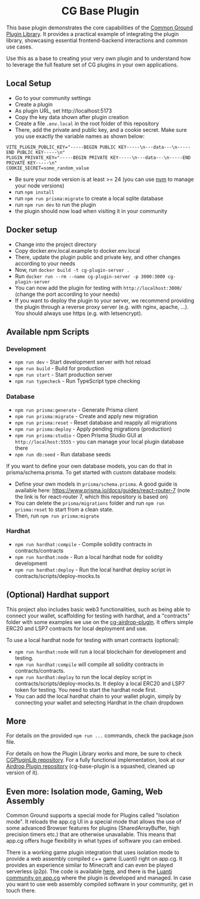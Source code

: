 <div align='center'>
  <h1>CG Base Plugin</h1>
</div>

This base plugin demonstrates the core capabilities of the [Common Ground Plugin Library](https://github.com/Common-Ground-DAO/CGPluginLib). It provides a practical example of integrating the plugin library, showcasing essential frontend-backend interactions and common use cases.

Use this as a base to creating your very own plugin and to understand how to leverage the full feature set of CG plugins in your own applications.


## Local Setup

- Go to your community settings
- Create a plugin
- As plugin URL, set http://localhost:5173
- Copy the key data shown after plugin creation
- Create a file `.env.local` in the root folder of this repository
- There, add the private and public key, and a cookie secret. Make sure you use exactly the variable names as shown below:

```
VITE_PLUGIN_PUBLIC_KEY="-----BEGIN PUBLIC KEY-----\n---data---\n-----END PUBLIC KEY-----\n"
PLUGIN_PRIVATE_KEY="-----BEGIN PRIVATE KEY-----\n---data---\n-----END PRIVATE KEY-----\n"
COOKIE_SECRET=some_random_value
```

- Be sure your node version is at least >= 24 (you can use [nvm](https://github.com/nvm-sh/nvm) to manage your node versions)
- run `npm install`
- run `npm run prisma:migrate` to create a local sqlite database
- run `npm run dev` to run the plugin
- the plugin should now load when visiting it in your community


## Docker setup

- Change into the project directory
- Copy docker.env.local.example to docker.env.local
- There, update the plugin public and private key, and other changes according to your needs
- Now, run `docker build -t cg-plugin-server .`
- Run `docker run --rm --name cg-plugin-server -p 3000:3000 cg-plugin-server`
- You can now add the plugin for testing with `http://localhost:3000/` (change the port according to your needs)
- If you want to deploy the plugin to your server, we recommend providing the plugin through a reverse proxy server (e.g. with nginx, apache, ...). You should always use https (e.g. with letsencrypt).

## Available npm Scripts

### Development
- `npm run dev` - Start development server with hot reload
- `npm run build` - Build for production
- `npm run start` - Start production server
- `npm run typecheck` - Run TypeScript type checking

### Database
- `npm run prisma:generate` - Generate Prisma client
- `npm run prisma:migrate` - Create and apply new migration
- `npm run prisma:reset` - Reset database and reapply all migrations
- `npm run prisma:deploy` - Apply pending migrations (production)
- `npm run prisma:studio` - Open Prisma Studio GUI at `http://localhost:5555` - you can manage your local plugin database there
- `npm run db:seed` - Run database seeds

If you want to define your own database models, you can do that in prisma/schema.prisma. To get started with custom database models:
- Define your own models in `prisma/schema.prisma`. A good guide is available here: https://www.prisma.io/docs/guides/react-router-7 (note the link is for react-router 7, which this repository is based on)
- You can delete the `prisma/migrations` folder and run `npm run prisma:reset` to start from a clean state.
- Then, run `npm run prisma:migrate` 

### Hardhat
- `npm run hardhat:compile` - Compile solidity contracts in contracts/contracts
- `npm run hardhat:node` - Run a local hardhat node for solidity development
- `npm run hardhat:deploy` - Run the local hardhat deploy script in contracts/scripts/deploy-mocks.ts

## (Optional) Hardhat support

This project also includes basic web3 functionalities, such as being able to connect your wallet, scaffolding for testing with hardhat, and a "contracts" folder with some examples we use on the [cg-airdrop-plugin](https://github.com/Common-Ground-DAO/cg-airdrop-plugin). It offers simple ERC20 and LSP7 contracts for local deployment and use.

To use a local hardhat node for testing with smart contracts (optional):
- `npm run hardhat:node` will run a local blockchain for development and testing.
- `npm run hardhat:compile` will compile all solidity contracts in contracts/contracts.
- `npm run hardhat:deploy` to run the local deploy script in contracts/scripts/deploy-mocks.ts. It deploy a local ERC20 and LSP7 token for testing. You need to start the hardhat node first.
- You can add the local hardhat chain to your wallet plugin, simply by connecting your wallet and selecting Hardhat in the chain dropdown

## More

For details on the provided `npm run ...` commands, check the package.json file.

For details on how the Plugin Library works and more, be sure to check [CGPluginLib repository](https://github.com/Common-Ground-DAO/CGPluginLib). For a fully functional implementation, look at our [Airdrop Plugin repository](https://github.com/Common-Ground-DAO/cg-airdrop-plugin) (cg-base-plugin is a squashed, cleaned up version of it).

## Even more: Isolation mode, Gaming, Web Assembly

Common Ground supports a special mode for Plugins called "Isolation mode". It reloads the app.cg UI in a special mode that allows the use of some advanced Browser features for plugins (SharedArrayBuffer, high precision timers etc.) that are otherwise unavailable. This means that app.cg offers huge flexibility in what types of software you can embed.

There is a working game plugin integration that uses isolation mode to provide a web assembly compiled c++ game (Luanti) right on app.cg. It provides an experience similar to Minecraft and can even be played serverless (p2p). The code is available [here](https://github.com/Kaesual/minetest-wasm), and there is the [Luanti community on app.cg](https://app.cg/c/luanti/) where the plugin is developed and managed. In case you want to use web assembly compiled software in your community, get in touch there.
